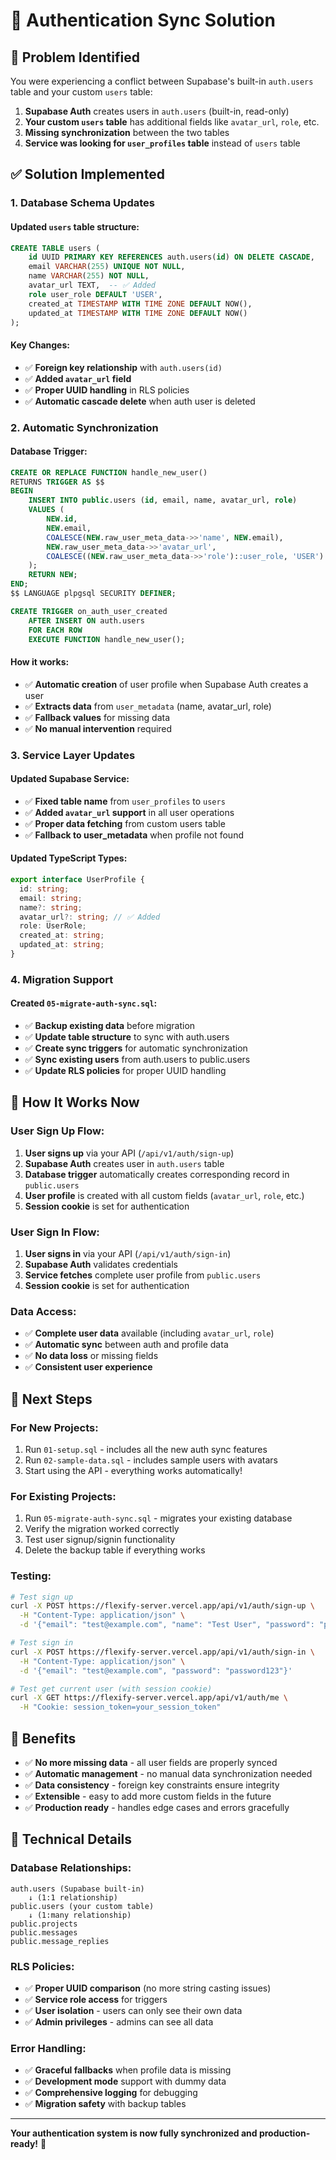 # 🔐 Authentication Sync Solution

## 🚨 **Problem Identified**

You were experiencing a conflict between Supabase's built-in `auth.users` table and your custom `users` table:

1. **Supabase Auth** creates users in `auth.users` (built-in, read-only)
2. **Your custom `users` table** has additional fields like `avatar_url`, `role`, etc.
3. **Missing synchronization** between the two tables
4. **Service was looking for `user_profiles` table** instead of `users` table

## ✅ **Solution Implemented**

### **1. Database Schema Updates**

#### **Updated `users` table structure:**

```sql
CREATE TABLE users (
    id UUID PRIMARY KEY REFERENCES auth.users(id) ON DELETE CASCADE,
    email VARCHAR(255) UNIQUE NOT NULL,
    name VARCHAR(255) NOT NULL,
    avatar_url TEXT,  -- ✅ Added
    role user_role DEFAULT 'USER',
    created_at TIMESTAMP WITH TIME ZONE DEFAULT NOW(),
    updated_at TIMESTAMP WITH TIME ZONE DEFAULT NOW()
);
```

#### **Key Changes:**

- ✅ **Foreign key relationship** with `auth.users(id)`
- ✅ **Added `avatar_url` field**
- ✅ **Proper UUID handling** in RLS policies
- ✅ **Automatic cascade delete** when auth user is deleted

### **2. Automatic Synchronization**

#### **Database Trigger:**

```sql
CREATE OR REPLACE FUNCTION handle_new_user()
RETURNS TRIGGER AS $$
BEGIN
    INSERT INTO public.users (id, email, name, avatar_url, role)
    VALUES (
        NEW.id,
        NEW.email,
        COALESCE(NEW.raw_user_meta_data->>'name', NEW.email),
        NEW.raw_user_meta_data->>'avatar_url',
        COALESCE((NEW.raw_user_meta_data->>'role')::user_role, 'USER')
    );
    RETURN NEW;
END;
$$ LANGUAGE plpgsql SECURITY DEFINER;

CREATE TRIGGER on_auth_user_created
    AFTER INSERT ON auth.users
    FOR EACH ROW
    EXECUTE FUNCTION handle_new_user();
```

#### **How it works:**

- ✅ **Automatic creation** of user profile when Supabase Auth creates a user
- ✅ **Extracts data** from `user_metadata` (name, avatar_url, role)
- ✅ **Fallback values** for missing data
- ✅ **No manual intervention** required

### **3. Service Layer Updates**

#### **Updated Supabase Service:**

- ✅ **Fixed table name** from `user_profiles` to `users`
- ✅ **Added `avatar_url` support** in all user operations
- ✅ **Proper data fetching** from custom users table
- ✅ **Fallback to user_metadata** when profile not found

#### **Updated TypeScript Types:**

```typescript
export interface UserProfile {
  id: string;
  email: string;
  name?: string;
  avatar_url?: string; // ✅ Added
  role: UserRole;
  created_at: string;
  updated_at: string;
}
```

### **4. Migration Support**

#### **Created `05-migrate-auth-sync.sql`:**

- ✅ **Backup existing data** before migration
- ✅ **Update table structure** to sync with auth.users
- ✅ **Create sync triggers** for automatic synchronization
- ✅ **Sync existing users** from auth.users to public.users
- ✅ **Update RLS policies** for proper UUID handling

## 🔄 **How It Works Now**

### **User Sign Up Flow:**

1. **User signs up** via your API (`/api/v1/auth/sign-up`)
2. **Supabase Auth** creates user in `auth.users` table
3. **Database trigger** automatically creates corresponding record in `public.users`
4. **User profile** is created with all custom fields (`avatar_url`, `role`, etc.)
5. **Session cookie** is set for authentication

### **User Sign In Flow:**

1. **User signs in** via your API (`/api/v1/auth/sign-in`)
2. **Supabase Auth** validates credentials
3. **Service fetches** complete user profile from `public.users`
4. **Session cookie** is set for authentication

### **Data Access:**

- ✅ **Complete user data** available (including `avatar_url`, `role`)
- ✅ **Automatic sync** between auth and profile data
- ✅ **No data loss** or missing fields
- ✅ **Consistent user experience**

## 🚀 **Next Steps**

### **For New Projects:**

1. Run `01-setup.sql` - includes all the new auth sync features
2. Run `02-sample-data.sql` - includes sample users with avatars
3. Start using the API - everything works automatically!

### **For Existing Projects:**

1. Run `05-migrate-auth-sync.sql` - migrates your existing database
2. Verify the migration worked correctly
3. Test user signup/signin functionality
4. Delete the backup table if everything works

### **Testing:**

```bash
# Test sign up
curl -X POST https://flexify-server.vercel.app/api/v1/auth/sign-up \
  -H "Content-Type: application/json" \
  -d '{"email": "test@example.com", "name": "Test User", "password": "password123"}'

# Test sign in
curl -X POST https://flexify-server.vercel.app/api/v1/auth/sign-in \
  -H "Content-Type: application/json" \
  -d '{"email": "test@example.com", "password": "password123"}'

# Test get current user (with session cookie)
curl -X GET https://flexify-server.vercel.app/api/v1/auth/me \
  -H "Cookie: session_token=your_session_token"
```

## 🎯 **Benefits**

- ✅ **No more missing data** - all user fields are properly synced
- ✅ **Automatic management** - no manual data synchronization needed
- ✅ **Data consistency** - foreign key constraints ensure integrity
- ✅ **Extensible** - easy to add more custom fields in the future
- ✅ **Production ready** - handles edge cases and errors gracefully

## 🔧 **Technical Details**

### **Database Relationships:**

```
auth.users (Supabase built-in)
    ↓ (1:1 relationship)
public.users (your custom table)
    ↓ (1:many relationship)
public.projects
public.messages
public.message_replies
```

### **RLS Policies:**

- ✅ **Proper UUID comparison** (no more string casting issues)
- ✅ **Service role access** for triggers
- ✅ **User isolation** - users can only see their own data
- ✅ **Admin privileges** - admins can see all data

### **Error Handling:**

- ✅ **Graceful fallbacks** when profile data is missing
- ✅ **Development mode** support with dummy data
- ✅ **Comprehensive logging** for debugging
- ✅ **Migration safety** with backup tables

---

**Your authentication system is now fully synchronized and production-ready!** 🎉
